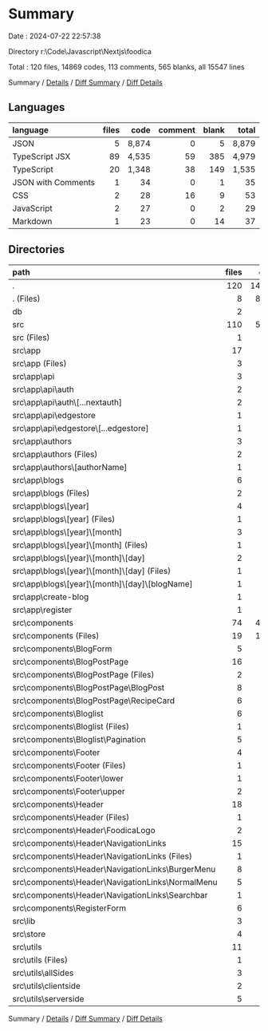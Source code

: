 # Summary

Date : 2024-07-22 22:57:38

Directory r:\\Code\\Javascript\\Nextjs\\foodica

Total : 120 files,  14869 codes, 113 comments, 565 blanks, all 15547 lines

Summary / [Details](details.md) / [Diff Summary](diff.md) / [Diff Details](diff-details.md)

## Languages
| language | files | code | comment | blank | total |
| :--- | ---: | ---: | ---: | ---: | ---: |
| JSON | 5 | 8,874 | 0 | 5 | 8,879 |
| TypeScript JSX | 89 | 4,535 | 59 | 385 | 4,979 |
| TypeScript | 20 | 1,348 | 38 | 149 | 1,535 |
| JSON with Comments | 1 | 34 | 0 | 1 | 35 |
| CSS | 2 | 28 | 16 | 9 | 53 |
| JavaScript | 2 | 27 | 0 | 2 | 29 |
| Markdown | 1 | 23 | 0 | 14 | 37 |

## Directories
| path | files | code | comment | blank | total |
| :--- | ---: | ---: | ---: | ---: | ---: |
| . | 120 | 14,869 | 113 | 565 | 15,547 |
| . (Files) | 8 | 8,427 | 0 | 24 | 8,451 |
| db | 2 | 550 | 0 | 2 | 552 |
| src | 110 | 5,892 | 113 | 539 | 6,544 |
| src (Files) | 1 | 40 | 3 | 10 | 53 |
| src\\app | 17 | 374 | 1 | 43 | 418 |
| src\\app (Files) | 3 | 50 | 0 | 5 | 55 |
| src\\app\\api | 3 | 85 | 0 | 12 | 97 |
| src\\app\\api\\auth | 2 | 83 | 0 | 9 | 92 |
| src\\app\\api\\auth\\[...nextauth] | 2 | 83 | 0 | 9 | 92 |
| src\\app\\api\\edgestore | 1 | 2 | 0 | 3 | 5 |
| src\\app\\api\\edgestore\\[...edgestore] | 1 | 2 | 0 | 3 | 5 |
| src\\app\\authors | 3 | 59 | 0 | 6 | 65 |
| src\\app\\authors (Files) | 2 | 14 | 0 | 2 | 16 |
| src\\app\\authors\\[authorName] | 1 | 45 | 0 | 4 | 49 |
| src\\app\\blogs | 6 | 144 | 1 | 14 | 159 |
| src\\app\\blogs (Files) | 2 | 48 | 0 | 5 | 53 |
| src\\app\\blogs\\[year] | 4 | 96 | 1 | 9 | 106 |
| src\\app\\blogs\\[year] (Files) | 1 | 24 | 0 | 2 | 26 |
| src\\app\\blogs\\[year]\\[month] | 3 | 72 | 1 | 7 | 80 |
| src\\app\\blogs\\[year]\\[month] (Files) | 1 | 32 | 0 | 3 | 35 |
| src\\app\\blogs\\[year]\\[month]\\[day] | 2 | 40 | 1 | 4 | 45 |
| src\\app\\blogs\\[year]\\[month]\\[day] (Files) | 1 | 38 | 1 | 2 | 41 |
| src\\app\\blogs\\[year]\\[month]\\[day]\\[blogName] | 1 | 2 | 0 | 2 | 4 |
| src\\app\\create-blog | 1 | 22 | 0 | 2 | 24 |
| src\\app\\register | 1 | 14 | 0 | 4 | 18 |
| src\\components | 74 | 4,389 | 74 | 354 | 4,817 |
| src\\components (Files) | 19 | 1,183 | 19 | 87 | 1,289 |
| src\\components\\BlogForm | 5 | 878 | 6 | 42 | 926 |
| src\\components\\BlogPostPage | 16 | 609 | 19 | 52 | 680 |
| src\\components\\BlogPostPage (Files) | 2 | 44 | 0 | 6 | 50 |
| src\\components\\BlogPostPage\\BlogPost | 8 | 309 | 16 | 26 | 351 |
| src\\components\\BlogPostPage\\RecipeCard | 6 | 256 | 3 | 20 | 279 |
| src\\components\\Bloglist | 6 | 261 | 0 | 32 | 293 |
| src\\components\\Bloglist (Files) | 1 | 72 | 0 | 9 | 81 |
| src\\components\\Bloglist\\Pagination | 5 | 189 | 0 | 23 | 212 |
| src\\components\\Footer | 4 | 108 | 1 | 8 | 117 |
| src\\components\\Footer (Files) | 1 | 14 | 0 | 2 | 16 |
| src\\components\\Footer\\lower | 1 | 32 | 0 | 2 | 34 |
| src\\components\\Footer\\upper | 2 | 62 | 1 | 4 | 67 |
| src\\components\\Header | 18 | 660 | 19 | 85 | 764 |
| src\\components\\Header (Files) | 1 | 25 | 0 | 4 | 29 |
| src\\components\\Header\\FoodicaLogo | 2 | 80 | 0 | 11 | 91 |
| src\\components\\Header\\NavigationLinks | 15 | 555 | 19 | 70 | 644 |
| src\\components\\Header\\NavigationLinks (Files) | 1 | 25 | 0 | 2 | 27 |
| src\\components\\Header\\NavigationLinks\\BurgerMenu | 8 | 305 | 17 | 39 | 361 |
| src\\components\\Header\\NavigationLinks\\NormalMenu | 5 | 131 | 0 | 16 | 147 |
| src\\components\\Header\\NavigationLinks\\Searchbar | 1 | 94 | 2 | 13 | 109 |
| src\\components\\RegisterForm | 6 | 690 | 10 | 48 | 748 |
| src\\lib | 3 | 36 | 6 | 15 | 57 |
| src\\store | 4 | 186 | 0 | 20 | 206 |
| src\\utils | 11 | 867 | 29 | 97 | 993 |
| src\\utils (Files) | 1 | 16 | 0 | 4 | 20 |
| src\\utils\\allSides | 3 | 347 | 1 | 20 | 368 |
| src\\utils\\clientside | 2 | 22 | 19 | 4 | 45 |
| src\\utils\\serverside | 5 | 482 | 9 | 69 | 560 |

Summary / [Details](details.md) / [Diff Summary](diff.md) / [Diff Details](diff-details.md)